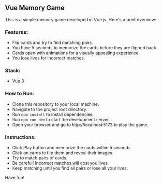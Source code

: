 ## Vue Memory Game  

This is a simple memory game developed in Vue.js. Here's a brief overview:  

### Features:  
- Flip cards and try to find matching pairs.  
- You have 5 seconds to memorize the cards before they are flipped back.  
- Cards open with animations for a visually appealing experience.  
- You lose lives for incorrect matches.  

### Stack:  
- Vue 3  

### How to Run:  
- Clone this repository to your local machine.  
- Navigate to the project root directory.  
- Run ```npm install``` to install dependencies.  
- Run ```npm run dev``` to start the development server.  
- Open your browser and go to http://localhost:5173 to play the game.  

### Instructions:
- Click Play button and memorize the cards within 5 seconds.  
- Click on cards to flip them and reveal their images.  
- Try to match pairs of cards.  
- Be careful! Incorrect matches will cost you lives.  
- Keep matching until you find all pairs or lose all your lives.  

Have fun!